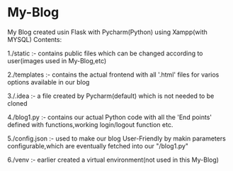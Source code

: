 # My-Blog
My Blog created usin Flask with Pycharm(Python) using Xampp(with MYSQL)
Contents:

1./static :- contains public files which can be changed according to user(images used in  My-Blog,etc)


2./templates :- contains the actual frontend with all '.html' files for varios options available in our blog


3./.idea :- a file created by Pycharm(default) which is not needed to be cloned


4./blog1.py :- contains our actual Python code with all the 'End points' defined with functions,working login/logout function etc. 


5./config.json :- used to make our blog User-Friendly by makin parameters configurable,which are eventually fetched into our "/blog1.py"


6./venv :- earlier created a virtual environment(not used in this My-Blog)
